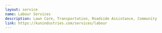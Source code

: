 ```yaml
---
layout: service
name: Labour Services
description: Lawn Care, Transportation, Roadside Assistance, Community Service, General Maintenance
link: https://kunindustries.com/services/labour
---
```

